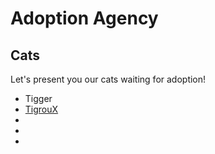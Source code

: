 # Adoption Agency #
## Cats ##
Let's present you our cats waiting for adoption!

- Tigger
- [TigrouX](tigrou.jpg)
- 
- 
- 

